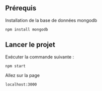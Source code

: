 ## Prérequis
Installation de la base de données mongodb
```
npm install mongodb
```

## Lancer le projet
Exécuter la commande suivante :
```
npm start
```
Allez sur la page
```
localhost:3000
```